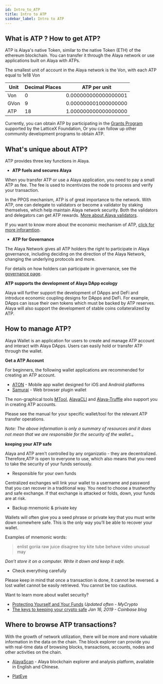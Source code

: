 ```yaml
---
id: Intro_to_ATP
title: Intro to ATP
sidebar_label: Intro to ATP
---
```


## What is ATP ? How to get ATP?

ATP is Alaya's native Token, similar to the native Token (ETH) of the ethereum blockchain. You can transfer it through the Alaya network or use applications built on Alaya with ATPs.

The smallest unit of account in the Alaya network is the Von, with each ATP equal to 1e18 Von

| Unit | Decimal Places | ATP per unit         |
| ---- | -------------- | -------------------- |
| Von  | 0              | 0.000000000000000001 |
| GVon | 9              | 0.000000001000000000 |
| ATP  | 18             | 1.000000000000000000 |

Currently, you can obtain ATP by participating in the [Grants Program](https://latticex.foundation/grants) supported by the LatticeX Foundation, Or you can follow up other community development programs to obtain ATP.



## What's unique about ATP?

ATP provides three key functions in Alaya.

- **ATP fuels and secures Alaya**

When you transfer ATP or use a Alaya application, you need to pay a small ATP as fee. The fee is used to incentivizes the node to process and verify your transaction.

In the PPOS mechanism, ATP is of great importance to the network. With ATP, one can delegate to validators or become a validator by staking themselves, which help maintain Alaya network security.  Both the validators and delegators can get ATP rewards. [More about Alaya validators](/alaya-devdocs/en/Intro_to_validator).

If you want to know more about the economic mechanism of ATP, [click for more inforamtion](/alaya-devdocs/en/Economic_Model#alaya-economic-solution).



- **ATP for Governance**

The Alaya Network gives all ATP holders the right to participate in Alaya governance, including deciding on the direction of the Alaya Network, changing the underlying protocols and more.

For details on how holders can participate in governance, see the [governance page](/alaya-devdocs/en/Governance_mechanism).



**ATP supports the development of Alaya DApp ecology**

Alaya will further support the development of DApps and DeFi and introduce economic coupling designs for DApps and DeFi. For example, DApps can issue their own tokens which must be backed by ATP reserves.
Alaya will also support the development of stable coins collateralized by ATP.



## How to manage ATP?

Alaya Wallet is an application for users to create and manage ATP account and interact with Alaya DApps. Users can easily hold or transfer ATP through the wallet.

**Get a ATP Account**

For beginners, the following wallet applications are recommended for creating an ATP account.

- [ATON](https://www.platon.network/en/developer#aton) -  Mobile app wallet designed for iOS and Android platforms
- [Samurai](https://github.com/AlayaNetwork/Samurai) -  Web browser plugin wallet

The non-graphical tools [MTool](/alaya-devdocs/en/Online_MTool#create-a-wallet), [AlayaCLI](/alaya-devdocs/en/Command_Line_Tools) and [Alaya-Truffle](/alaya-devdocs/en/Alaya-Truffle) also support you in creating ATP accounts.

Please see the manual for your specific wallet/tool for the relevant ATP transfer operations.

*Note: The above information is only a summary of resources and it does not mean that we are responsible for the security of the wallet*.。



**keeping your ATP safe**

Alaya and ATP aren't controlled by any organizatio - they are decentralized. Therefore,ATP is open to everyone to use, which also means that you need to take the security of your funds seriously.

- Responsible for your own funds

Centralized exchanges will link your wallet to a username and password that you can recover in a traditional way. You need to choose a trustworthy and safe exchange. If that exchange is attacked  or folds, down, your funds are at risk.



- Backup mnemonic & private key

Wallets will often give you a seed phrase  or private key that you must write down somewhere safe. This is the only way you’ll be able to recover your wallet.

Examples of mnemonic words:

> enlist goriia raw juice disagree toy kite tube behave video unusual may

*Don’t store it on a computer. Write it down and keep it safe.*



- Check everything carefully

Please keep in mind that once a transaction is done, it cannot be reversed. a lost wallet cannot be easily retrieved. You cannot be too cautious.



Want to learn more about wallet security?

- [Protecting Yourself and Your Funds](https://support.mycrypto.com/staying-safe/protecting-yourself-and-your-funds) *Updated often - MyCrypto*
- [The keys to keeping your crypto safe](https://blog.coinbase.com/the-keys-to-keeping-your-crypto-safe-96d497cce6cf) *Jan 16, 2019 - Coinbase blog*



## Where to browse ATP transactions?

With the growth of network utilization, there will be more and more valuable information in the data on the chain. The block explorer can provide you with real-time data of browsing blocks, transactions, accounts, nodes and other activities on the chain.

- [AlayaScan](https://scan.Alaya.network/) - Alaya blockchain explorer and analysis platform, available in English and Chinese.

- [PlatEye](https://www.alayascan.com/)
